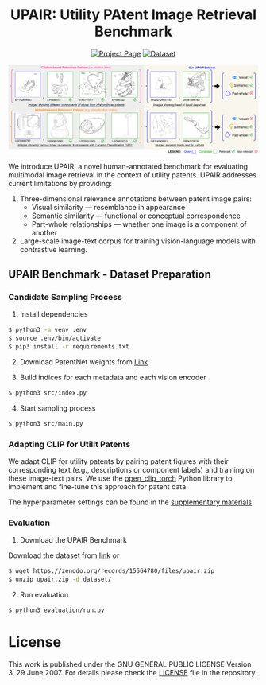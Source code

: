 <div align="center">

# UPAIR: Utility PAtent Image Retrieval Benchmark

[![Project Page](https://img.shields.io/badge/Project_Page-Open-F39200.svg)](https://tibhannover.github.io/upair/)
[![Dataset](https://img.shields.io/badge/Dataset-10.5281/zenodo.15564780-blue.svg)](https://doi.org/10.5281/zenodo.15564780)

![upair_example](static/images/upair_example.png)
</div>

We introduce UPAIR, a novel human-annotated benchmark for evaluating multimodal image retrieval in the context of utility patents. UPAIR addresses current limitations by providing:

1. Three-dimensional relevance annotations between patent image pairs:
    - Visual similarity — resemblance in appearance
    - Semantic similarity — functional or conceptual correspondence
    - Part-whole relationships — whether one image is a component of another
2. Large-scale image-text corpus for training vision-language models with contrastive learning.

## UPAIR Benchmark - Dataset Preparation

### Candidate Sampling Process

1. Install dependencies

```bash
$ python3 -m venv .env
$ source .env/bin/activate
$ pip3 install -r requirements.txt
```

2. Download PatentNet weights from [Link](https://www.dropbox.com/scl/fo/n3tjkvsxfmi7cvacei6wj/h?rlkey=xf5686zlzmlkkhr8k3eajxo8k&dl=0)

3. Build indices for each metadata and each vision encoder

```bash
$ python3 src/index.py
```

4. Start sampling process

```bash
$ python3 src/main.py
```

### Adapting CLIP for Utilit Patents

We adapt CLIP for utility patents by pairing patent figures with their corresponding text (e.g., descriptions or component labels) and training on these image-text pairs. We use the [open_clip_torch](https://github.com/mlfoundations/open_clip) Python library to implement and fine-tune this approach for patent data.

The hyperparameter settings can be found in the [supplementary materials](https://tibhannover.github.io/upair/awale_acmmm_2025_upair_supplementary.pdf)

### Evaluation

1. Download the UPAIR Benchmark

Download the dataset from [link](https://zenodo.org/records/15564780/files/upair.zip?download=1) or

```bash
$ wget https://zenodo.org/records/15564780/files/upair.zip
$ unzip upair.zip -d dataset/
```

2. Run evaluation

```bash
$ python3 evaluation/run.py
```

# License

This work is published under the GNU GENERAL PUBLIC LICENSE Version 3, 29 June 2007. For details please check the [LICENSE](https://raw.githubusercontent.com/TIBHannover/upair/refs/heads/main/LICENSE) file in the repository.